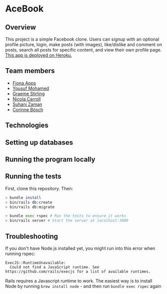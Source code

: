 # AceBook

## Overview

This project is a simple Facebook clone. Users can signup with an optional profile picture, login, make posts (with images), like/dislike and comment on posts, search all posts for specific content, and view their own profile page.
[
This app is deployed on Heroku.
](https://whispering-woodland-40745.herokuapp.com/)

## Team members

- [Fiona Apps](https://github.com/oddpotato)
- [Yousuf Mohamed](https://github.com/yousufmohamed17)
- [Graeme Stirling](https://github.com/gjstirling)
- [Nicola Carroll](https://github.com/Nicola-Carroll)
- [Suhani Zaman](https://github.com/suhani-zaman)
- [Corinne Bösch](https://github.com/CorinneBosch)


## Technologies

## Setting up databases

## Running the program locally

## Running the tests






First, clone this repository. Then:

```bash
> bundle install
> bin/rails db:create
> bin/rails db:migrate

> bundle exec rspec # Run the tests to ensure it works
> bin/rails server # Start the server at localhost:3000
```

## Troubleshooting

If you don't have Node.js installed yet, you might run into this error when running rspec:

```
ExecJS::RuntimeUnavailable:
  Could not find a JavaScript runtime. See https://github.com/rails/execjs for a list of available runtimes.
 ```

Rails requires a Javascript runtime to work. The easiest way is to install Node by running `brew install node` - and then run `bundle exec rspec` again
